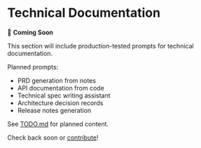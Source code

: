 # Technical Documentation

🚧 **Coming Soon**

This section will include production-tested prompts for technical documentation.

Planned prompts:
- PRD generation from notes
- API documentation from code
- Technical spec writing assistant
- Architecture decision records
- Release notes generation

See [TODO.md](../../TODO.md) for planned content.

Check back soon or [contribute](../../CONTRIBUTING.md)!

